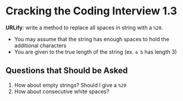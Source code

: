 # Cracking the Coding Interview 1.3

**URLify**:
write a method to replace all spaces in string with a `%20`.

- You may assume that the string has enough spaces to hold the additional characters
- You are given to the true length of the string (ex. `a b` has length 3)

## Questions that Should be Asked

1. How about empty strings? Should I give a `%20`
2. How about consecutive white spaces?
